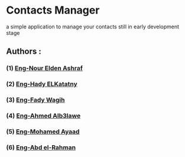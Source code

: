 # Contacts Manager
a simple application to manage your contacts still in early development stage
## Authors :
### (1) [Eng-Nour Elden Ashraf](https://github.com/noureldenashraf/)
### (2) [Eng-Hady ELKatatny](https://github.com/Hady-ElKtatny)
### (3) [Eng-Fady Wagih](https://github.com/fadywagih130)
### (4) [Eng-Ahmed Alb3lawe](https://github.com/ahmedalb3lawe)
### (5) [Eng-Mohamed Ayaad](https://github.com/MohammadAyaad)
### (6) [Eng-Abd el-Rahman](https://github.com/AbdEl-Rahman3)
